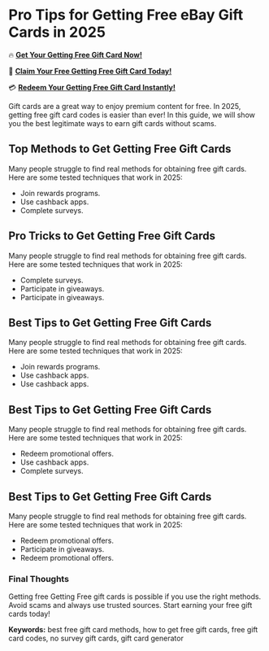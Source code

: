 # Pro Tips for Getting Free eBay Gift Cards in 2025

🔥 **[Get Your Getting Free Gift Card Now!](https://www.apkhub.site/)**  

🎁 **[Claim Your Free Getting Free Gift Card Today!](https://www.apkhub.site/)**  

💳 **[Redeem Your Getting Free Gift Card Instantly!](https://www.apkhub.site/)**  

Gift cards are a great way to enjoy premium content for free. In 2025, getting free gift card codes is easier than ever! In this guide, we will show you the best legitimate ways to earn gift cards without scams.

## Top Methods to Get Getting Free Gift Cards

Many people struggle to find real methods for obtaining free gift cards. Here are some tested techniques that work in 2025:

- Join rewards programs.
- Use cashback apps.
- Complete surveys.

## Pro Tricks to Get Getting Free Gift Cards

Many people struggle to find real methods for obtaining free gift cards. Here are some tested techniques that work in 2025:

- Complete surveys.
- Participate in giveaways.
- Participate in giveaways.

## Best Tips to Get Getting Free Gift Cards

Many people struggle to find real methods for obtaining free gift cards. Here are some tested techniques that work in 2025:

- Join rewards programs.
- Use cashback apps.
- Use cashback apps.

## Best Tips to Get Getting Free Gift Cards

Many people struggle to find real methods for obtaining free gift cards. Here are some tested techniques that work in 2025:

- Redeem promotional offers.
- Use cashback apps.
- Complete surveys.

## Best Tips to Get Getting Free Gift Cards

Many people struggle to find real methods for obtaining free gift cards. Here are some tested techniques that work in 2025:

- Redeem promotional offers.
- Participate in giveaways.
- Redeem promotional offers.

### Final Thoughts

Getting free Getting Free gift cards is possible if you use the right methods. Avoid scams and always use trusted sources. Start earning your free gift cards today!

**Keywords:** best free gift card methods, how to get free gift cards, free gift card codes, no survey gift cards, gift card generator
